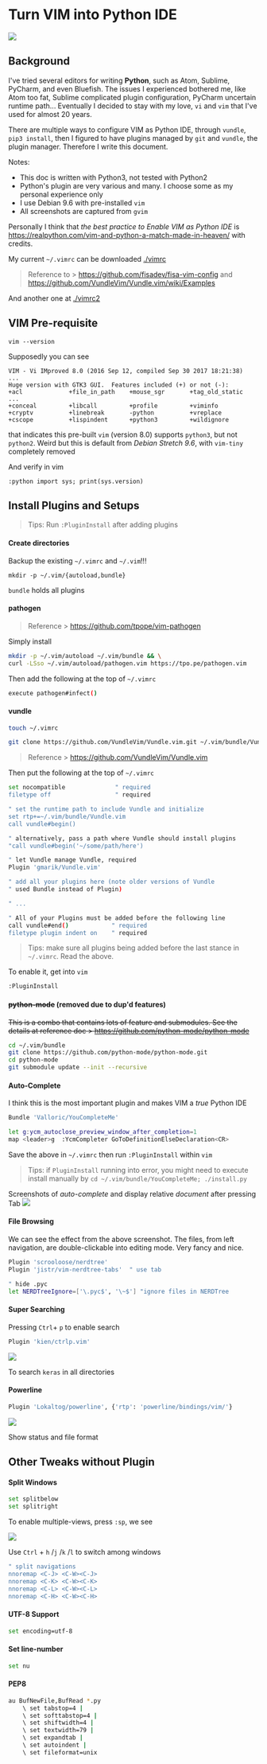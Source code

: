 # Turn VIM into Python IDE
<img src="./imgs/vim-logo.svg">

## Background
I've tried several editors for writing __Python__, such as Atom, Sublime, PyCharm, and even Bluefish. The issues I experienced bothered me, like Atom too fat, Sublime complicated plugin configuration, PyCharm uncertain runtime path... Eventually I decided to stay with my love, ```vi``` and ```vim``` that I've used for almost 20 years.

There are multiple ways to configure VIM as Python IDE, through ```vundle```, ```pip3 install```, then I figured to have plugins managed by ```git``` and ```vundle```, the plugin manager. Therefore I write this document.

Notes:
- This doc is written with Python3, not tested with Python2
- Python's plugin are very various and many. I choose some as my personal experience only
- I use Debian 9.6 with pre-installed ```vim```
- All screenshots are captured from ```gvim```

Personally I think that _the best practice to Enable VIM as Python IDE_ is https://realpython.com/vim-and-python-a-match-made-in-heaven/ with credits.

My current ```~/.vimrc``` can be downloaded [./vimrc](./vimrc)

> Reference to > https://github.com/fisadev/fisa-vim-config and https://github.com/VundleVim/Vundle.vim/wiki/Examples

And another one at [./vimrc2](./vimrc2)

## VIM Pre-requisite
``
vim --version
``

Supposedly you can see
```
VIM - Vi IMproved 8.0 (2016 Sep 12, compiled Sep 30 2017 18:21:38)
...
Huge version with GTK3 GUI.  Features included (+) or not (-):
+acl             +file_in_path    +mouse_sgr       +tag_old_static
...
+conceal         +libcall         +profile         +viminfo
+cryptv          +linebreak       -python          +vreplace
+cscope          +lispindent      +python3         +wildignore
```

that indicates this pre-built ```vim``` (version 8.0) supports ```python3```, but not ```python2```. Weird but this is default from _Debian Stretch 9.6_, with ```vim-tiny``` completely removed

And verify in vim
```
:python import sys; print(sys.version)
```

## Install Plugins and Setups

> Tips: Run ```:PluginInstall``` after adding plugins

#### Create directories
Backup the existing ```~/.vimrc``` and ```~/.vim```!!!

```
mkdir -p ~/.vim/{autoload,bundle}
```

`bundle` holds all plugins

#### pathogen
> Reference > https://github.com/tpope/vim-pathogen

Simply install

```sh
mkdir -p ~/.vim/autoload ~/.vim/bundle && \
curl -LSso ~/.vim/autoload/pathogen.vim https://tpo.pe/pathogen.vim
```

Then add the following at the top of `~/.vimrc`

```sh
execute pathogen#infect()
```

#### vundle

```sh
touch ~/.vimrc
```

```sh
git clone https://github.com/VundleVim/Vundle.vim.git ~/.vim/bundle/Vundle.vim
```
> Reference > https://github.com/VundleVim/Vundle.vim


Then put the following at the top of ```~/.vimrc```
```sh
set nocompatible              " required
filetype off                  " required

" set the runtime path to include Vundle and initialize
set rtp+=~/.vim/bundle/Vundle.vim
call vundle#begin()

" alternatively, pass a path where Vundle should install plugins
"call vundle#begin('~/some/path/here')

" let Vundle manage Vundle, required
Plugin 'gmarik/Vundle.vim'

" add all your plugins here (note older versions of Vundle
" used Bundle instead of Plugin)

" ...

" All of your Plugins must be added before the following line
call vundle#end()            " required
filetype plugin indent on    " required
```

> Tips: make sure all plugins being added before the last stance in ```~/.vimrc```. Read the above.

To enable it, get into ```vim```
```sh
:PluginInstall
```


#### ~~python-mode~~ (removed due to dup'd features)
~~This is a combo that contains lots of feature and submodules. See the details at reference doc > https://github.com/python-mode/python-mode~~

```sh
cd ~/.vim/bundle
git clone https://github.com/python-mode/python-mode.git
cd python-mode
git submodule update --init --recursive
```

#### Auto-Complete
I think this is the most important plugin and makes VIM a _true_ Python IDE

```sh
Bundle 'Valloric/YouCompleteMe'

let g:ycm_autoclose_preview_window_after_completion=1
map <leader>g  :YcmCompleter GoToDefinitionElseDeclaration<CR>
```

Save the above in ```~/.vimrc``` then run ```:PluginInstall``` within ```vim```

> Tips: if ```PluginInstall``` running into error, you might need to execute install manually by ```cd ~/.vim/bundle/YouCompleteMe; ./install.py```

Screenshots of _auto-complete_ and display relative _document_ after pressing Tab
<img src="./imgs/autocomplete1.png">

#### File Browsing
We can see the effect from the above screenshot. The files, from left navigation, are double-clickable into editing mode. Very fancy and nice.
```sh
Plugin 'scrooloose/nerdtree'
Plugin 'jistr/vim-nerdtree-tabs'  " use tab

" hide .pyc
let NERDTreeIgnore=['\.pyc$', '\~$'] "ignore files in NERDTree
```

#### Super Searching

Pressing ```Ctrl```+ ```p``` to enable search

```sh
Plugin 'kien/ctrlp.vim'
```

<img src="./imgs/supersearch.png">

To search ```keras``` in all directories

#### Powerline

```sh
Plugin 'Lokaltog/powerline', {'rtp': 'powerline/bindings/vim/'}
```
<img src="./imgs/powerline.png">

Show status and file format

## Other Tweaks without Plugin
#### Split Windows

```sh
set splitbelow
set splitright
```

To enable multiple-views, press ```:sp```, we see

<img src="./imgs/multi_views.png">

Use ```Ctrl``` + ```h``` /```j``` /```k``` /```l``` to switch among windows

```sh
" split navigations
nnoremap <C-J> <C-W><C-J>
nnoremap <C-K> <C-W><C-K>
nnoremap <C-L> <C-W><C-L>
nnoremap <C-H> <C-W><C-H>
```

#### UTF-8 Support
```sh
set encoding=utf-8
```

#### Set line-number
```sh
set nu
```
#### PEP8

```sh
au BufNewFile,BufRead *.py
    \ set tabstop=4 |
    \ set softtabstop=4 |
    \ set shiftwidth=4 |
    \ set textwidth=79 |
    \ set expandtab |
    \ set autoindent |
    \ set fileformat=unix
```
